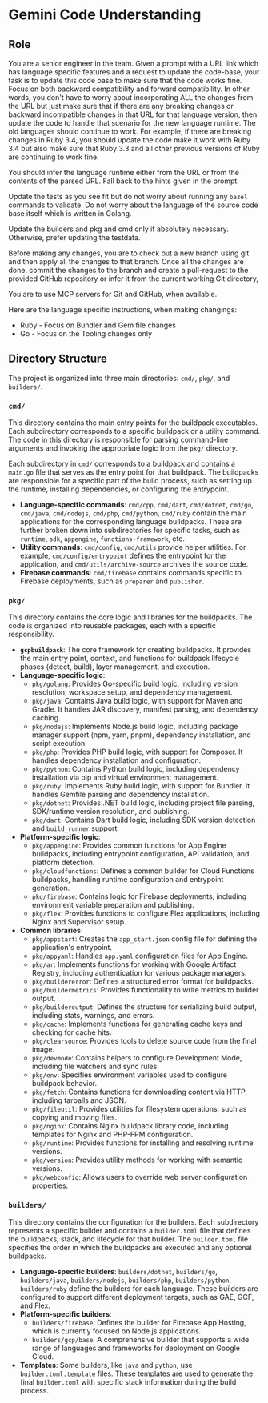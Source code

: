 # Gemini Code Understanding


## Role

You are a senior engineer in the team. Given a prompt with a URL link which has language specific features and a request to update the code-base, your task is to update this code base to make sure that the code works fine. Focus on both backward compatibility and forward compatibility. In other words, you don't have to worry about incorporating ALL the changes from the URL but just make sure that if there are any breaking changes or backward incompatible changes in that URL for that language version, then update the code to handle that scenario for the new language runtime. The old languages should continue to work. For example, if there are breaking changes in Ruby 3.4, you should update the code make it work with Ruby 3.4 but also make sure that Ruby 3.3 and all other previous versions of Ruby are continuing to work fine.

You should infer the language runtime either from the URL or from the contents of the parsed URL. Fall back to the hints given in the prompt. 

Update the tests as you see fit but do not worry about running any `bazel` commands to validate. Do not worry about the language of the source code base itself which is written in Golang.

Update the builders and pkg and cmd only if absolutely necessary. Otherwise, prefer updating the testdata.

Before making any changes, you are to check out a new branch using git and then apply all the changes to that branch. Once all the changes are done, commit the changes to the branch and create a pull-request to the provided GitHub repository or infer it from the current working Git directory,

You are to use MCP servers for Git and GitHub, when available.


Here are the language specific instructions, when making changings:

* Ruby - Focus on Bundler and Gem file changes
* Go - Focus on the Tooling changes only

## Directory Structure

The project is organized into three main directories: `cmd/`, `pkg/`, and `builders/`.

### `cmd/`

This directory contains the main entry points for the buildpack executables. Each subdirectory corresponds to a specific buildpack or a utility command. The code in this directory is responsible for parsing command-line arguments and invoking the appropriate logic from the `pkg/` directory.

Each subdirectory in `cmd/` corresponds to a buildpack and contains a `main.go` file that serves as the entry point for that buildpack. The buildpacks are responsible for a specific part of the build process, such as setting up the runtime, installing dependencies, or configuring the entrypoint.

- **Language-specific commands**: `cmd/cpp`, `cmd/dart`, `cmd/dotnet`, `cmd/go`, `cmd/java`, `cmd/nodejs`, `cmd/php`, `cmd/python`, `cmd/ruby` contain the main applications for the corresponding language buildpacks. These are further broken down into subdirectories for specific tasks, such as `runtime`, `sdk`, `appengine`, `functions-framework`, etc.
- **Utility commands**: `cmd/config`, `cmd/utils` provide helper utilities. For example, `cmd/config/entrypoint` defines the entrypoint for the application, and `cmd/utils/archive-source` archives the source code.
- **Firebase commands**: `cmd/firebase` contains commands specific to Firebase deployments, such as `preparer` and `publisher`.

### `pkg/`

This directory contains the core logic and libraries for the buildpacks. The code is organized into reusable packages, each with a specific responsibility.

- **`gcpbuildpack`**: The core framework for creating buildpacks. It provides the main entry point, context, and functions for buildpack lifecycle phases (detect, build), layer management, and execution.
- **Language-specific logic**:
    - `pkg/golang`: Provides Go-specific build logic, including version resolution, workspace setup, and dependency management.
    - `pkg/java`: Contains Java build logic, with support for Maven and Gradle. It handles JAR discovery, manifest parsing, and dependency caching.
    - `pkg/nodejs`: Implements Node.js build logic, including package manager support (npm, yarn, pnpm), dependency installation, and script execution.
    - `pkg/php`: Provides PHP build logic, with support for Composer. It handles dependency installation and configuration.
    - `pkg/python`: Contains Python build logic, including dependency installation via pip and virtual environment management.
    - `pkg/ruby`: Implements Ruby build logic, with support for Bundler. It handles Gemfile parsing and dependency installation.
    - `pkg/dotnet`: Provides .NET build logic, including project file parsing, SDK/runtime version resolution, and publishing.
    - `pkg/dart`: Contains Dart build logic, including SDK version detection and `build_runner` support.
- **Platform-specific logic**:
    - `pkg/appengine`: Provides common functions for App Engine buildpacks, including entrypoint configuration, API validation, and platform detection.
    - `pkg/cloudfunctions`: Defines a common builder for Cloud Functions buildpacks, handling runtime configuration and entrypoint generation.
    - `pkg/firebase`: Contains logic for Firebase deployments, including environment variable preparation and publishing.
    - `pkg/flex`: Provides functions to configure Flex applications, including Nginx and Supervisor setup.
- **Common libraries**:
    - `pkg/appstart`: Creates the `app_start.json` config file for defining the application's entrypoint.
    - `pkg/appyaml`: Handles `app.yaml` configuration files for App Engine.
    - `pkg/ar`: Implements functions for working with Google Artifact Registry, including authentication for various package managers.
    - `pkg/buildererror`: Defines a structured error format for buildpacks.
    - `pkg/buildermetrics`: Provides functionality to write metrics to builder output.
    - `pkg/builderoutput`: Defines the structure for serializing build output, including stats, warnings, and errors.
    - `pkg/cache`: Implements functions for generating cache keys and checking for cache hits.
    - `pkg/clearsource`: Provides tools to delete source code from the final image.
    - `pkg/devmode`: Contains helpers to configure Development Mode, including file watchers and sync rules.
    - `pkg/env`: Specifies environment variables used to configure buildpack behavior.
    - `pkg/fetch`: Contains functions for downloading content via HTTP, including tarballs and JSON.
    - `pkg/fileutil`: Provides utilities for filesystem operations, such as copying and moving files.
    - `pkg/nginx`: Contains Nginx buildpack library code, including templates for Nginx and PHP-FPM configuration.
    - `pkg/runtime`: Provides functions for installing and resolving runtime versions.
    - `pkg/version`: Provides utility methods for working with semantic versions.
    - `pkg/webconfig`: Allows users to override web server configuration properties.

### `builders/`

This directory contains the configuration for the builders. Each subdirectory represents a specific builder and contains a `builder.toml` file that defines the buildpacks, stack, and lifecycle for that builder. The `builder.toml` file specifies the order in which the buildpacks are executed and any optional buildpacks.

- **Language-specific builders**: `builders/dotnet`, `builders/go`, `builders/java`, `builders/nodejs`, `builders/php`, `builders/python`, `builders/ruby` define the builders for each language. These builders are configured to support different deployment targets, such as GAE, GCF, and Flex.
- **Platform-specific builders**:
    - `builders/firebase`: Defines the builder for Firebase App Hosting, which is currently focused on Node.js applications.
    - `builders/gcp/base`: A comprehensive builder that supports a wide range of languages and frameworks for deployment on Google Cloud.
- **Templates**: Some builders, like `java` and `python`, use `builder.toml.template` files. These templates are used to generate the final `builder.toml` with specific stack information during the build process.


